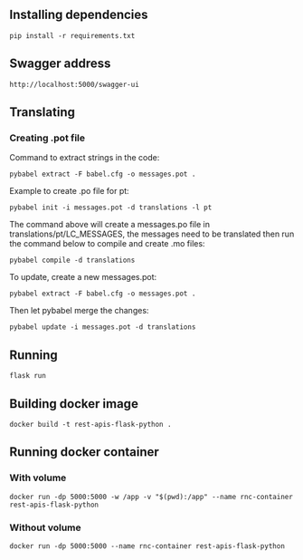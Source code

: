 ## Installing dependencies

```
pip install -r requirements.txt
```

## Swagger address

`http://localhost:5000/swagger-ui`

## Translating

### Creating .pot file

Command to extract strings in the code:

```
pybabel extract -F babel.cfg -o messages.pot .
```

Example to create .po file for pt:

```
pybabel init -i messages.pot -d translations -l pt
```

The command above will create a messages.po file in translations/pt/LC_MESSAGES, the messages need to be translated then run the command below to compile and create .mo files:

```
pybabel compile -d translations
```

To update, create a new messages.pot:

```
pybabel extract -F babel.cfg -o messages.pot .
```

Then let pybabel merge the changes:

```
pybabel update -i messages.pot -d translations
```

## Running

```
flask run
```

## Building docker image

```
docker build -t rest-apis-flask-python .
```

## Running docker container

### With volume

```
docker run -dp 5000:5000 -w /app -v "$(pwd):/app" --name rnc-container rest-apis-flask-python
```

### Without volume

```
docker run -dp 5000:5000 --name rnc-container rest-apis-flask-python
```
